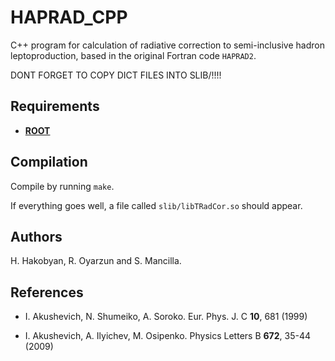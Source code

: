 HAPRAD_CPP
==========

C++ program for calculation of radiative correction to semi-inclusive hadron leptoproduction, based in the original Fortran code `HAPRAD2`.

DONT FORGET TO COPY DICT FILES INTO SLIB/!!!!

## Requirements

* [**ROOT**](https://root.cern.ch/)

## Compilation

Compile by running `make`.

If everything goes well, a file called `slib/libTRadCor.so` should appear.

## Authors

H. Hakobyan, R. Oyarzun and S. Mancilla.

## References

* I. Akushevich, N. Shumeiko, A. Soroko. Eur. Phys. J. C **10**, 681 (1999)

* I. Akushevich, A. Ilyichev, M. Osipenko. Physics Letters B **672**, 35-44 (2009)
